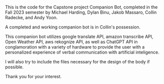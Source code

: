 This is the code for the Capstone project Companion Bot, completed in the Fall 2023 semester by Michael Harding, Dylan Binu, Jakob Massaro, Collin Radecke, and Andy Yoon.

A completed and working companion bot is in Collin's possession.

This companion bot utilizes google translate API, amazon transcribe API, Open Weather API, aws rekognize API, as well as ChatGPT API in conglamoration with a variety of hardware to provide the user with a personalized experience of verbal communication with artificial inteligence.

I will also try to include the files necessary for the design of the body if possible.

Thank you for your interest.
